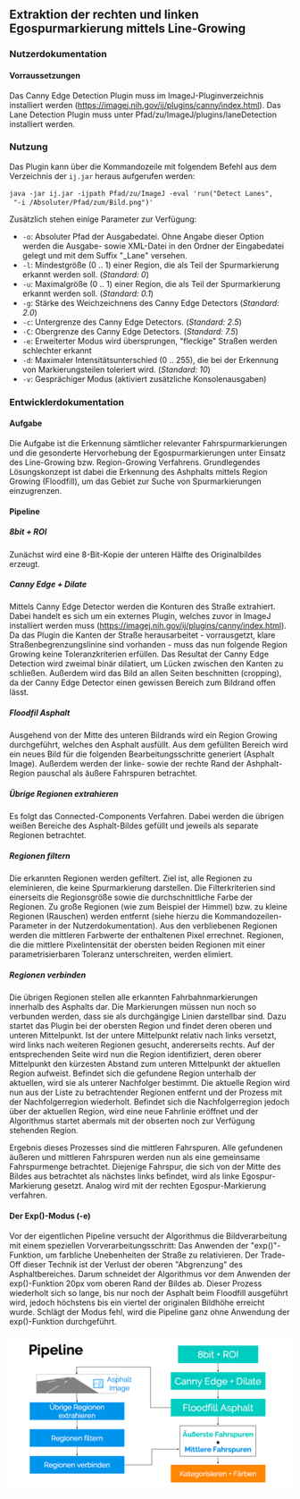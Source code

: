 ## Extraktion der rechten und linken Egospurmarkierung mittels Line-Growing

### Nutzerdokumentation

#### Vorraussetzungen
Das Canny Edge Detection Plugin muss im ImageJ-Pluginverzeichnis installiert werden (https://imagej.nih.gov/ij/plugins/canny/index.html).
Das Lane Detection Plugin muss unter Pfad/zu/ImageJ/plugins/laneDetection installiert werden.

### Nutzung
Das Plugin kann über die Kommandozeile mit folgendem Befehl aus dem Verzeichnis der `ij.jar` heraus aufgerufen werden:

	java -jar ij.jar -ijpath Pfad/zu/ImageJ -eval 'run("Detect Lanes",
	 "-i /Absoluter/Pfad/zum/Bild.png")'

Zusätzlich stehen einige Parameter zur Verfügung:
- `-o`: Absoluter Pfad der Ausgabedatei. Ohne Angabe dieser Option werden die Ausgabe- sowie XML-Datei in den Ordner der Eingabedatei gelegt und mit dem Suffix "_Lane" versehen.
- `-l`: Mindestgröße (0 .. 1) einer Region, die als Teil der Spurmarkierung erkannt werden soll. (*Standard: 0*)
- `-u`: Maximalgröße (0 .. 1) einer Region, die als Teil der Spurmarkierung erkannt werden soll. (*Standard: 0.1*)
- `-g`: Stärke des Weichzeichnens des Canny Edge Detectors (*Standard: 2.0*)
- `-c`: Untergrenze des Canny Edge Detectors. (*Standard: 2.5*)
- `-C`: Obergrenze des Canny Edge Detectors. (*Standard: 7.5*)
- `-e`: Erweiterter Modus wird übersprungen, "fleckige" Straßen werden schlechter erkannt
- `-d`: Maximaler Intensitätsunterschied (0 .. 255), die bei der Erkennung von Markierungsteilen toleriert wird. (*Standard: 10*)
- `-v`: Gesprächiger Modus (aktiviert zusätzliche Konsolenausgaben)

### Entwicklerdokumentation

#### Aufgabe
Die Aufgabe ist die Erkennung sämtlicher relevanter Fahrspurmarkierungen und die gesonderte Hervorhebung der Egospurmarkierungen unter Einsatz des Line-Growing bzw. Region-Growing Verfahrens. Grundlegendes Lösungskonzept ist dabei die Erkennung des Ashphalts mittels Region Growing (Floodfill), um das Gebiet zur Suche von Spurmarkierungen einzugrenzen.

#### Pipeline

##### 8bit + ROI
Zunächst wird eine 8-Bit-Kopie der unteren Hälfte des Originalbildes erzeugt.

##### Canny Edge + Dilate
Mittels Canny Edge Detector werden die Konturen des Straße extrahiert. Dabei handelt es sich um ein externes Plugin, welches zuvor in ImageJ installiert werden muss (https://imagej.nih.gov/ij/plugins/canny/index.html). Da das Plugin die Kanten der Straße herausarbeitet - vorrausgetzt, klare Straßenbegrenzungslinine sind vorhanden - muss das nun folgende Region Growing keine Toleranzkriterien erfüllen. Das Resultat der Canny Edge Detection wird zweimal binär dilatiert, um Lücken zwischen den Kanten zu schließen. Außerdem wird das Bild an allen Seiten beschnitten (cropping), da der Canny Edge Detector einen gewissen Bereich zum Bildrand offen lässt.

##### Floodfil Asphalt
Ausgehend von der Mitte des unteren Bildrands wird ein Region Growing durchgeführt, welches den Asphalt ausfüllt. Aus dem gefüllten Bereich wird ein neues Bild für die folgenden Bearbeitungsschritte generiert (Asphalt Image). Außerdem werden der linke- sowie der rechte Rand der Ashphalt-Region pauschal als äußere Fahrspuren betrachtet.

##### Übrige Regionen extrahieren
Es folgt das Connected-Components Verfahren. Dabei werden die übrigen weißen Bereiche des Asphalt-Bildes gefüllt und jeweils als separate Regionen betrachtet.

##### Regionen filtern
Die erkannten Regionen werden gefiltert. Ziel ist, alle Regionen zu eleminieren, die keine Spurmarkierung darstellen. Die Filterkriterien sind einerseits die Regionsgröße sowie die durchschnittliche Farbe der Regionen. Zu große Regionen (wie zum Beispiel der Himmel) bzw. zu kleine Regionen (Rauschen) werden entfernt (siehe hierzu die Kommandozeilen-Parameter in der Nutzerdokumentation). Aus den verbliebenen Regionen werden die mittleren Farbwerte der enthaltenen Pixel errechnet. Regionen, die die mittlere Pixelintensität der obersten beiden Regionen mit einer parametrisierbaren Toleranz unterschreiten, werden elimiert.

##### Regionen verbinden
Die übrigen Regionen stellen alle erkannten Fahrbahnmarkierungen innerhalb des Asphalts dar. Die Markierungen müssen nun noch so verbunden werden, dass sie als durchgängige Linien darstellbar sind. Dazu startet das Plugin bei der obersten Region und findet deren oberen und unteren Mittelpunkt. Ist der untere Mittelpunkt relativ nach links versetzt, wird links nach weiteren Regionen gesucht, andererseits rechts. Auf der entsprechenden Seite wird nun die Region identifiziert, deren oberer Mittelpunkt den kürzesten Abstand zum unteren Mittelpunkt der aktuellen Region aufweist. Befindet sich die gefundene Region unterhalb der aktuellen, wird sie als unterer Nachfolger bestimmt. Die aktuelle Region wird nun aus der Liste zu betrachtender Regionen entfernt und der Prozess mit der Nachfolgerregion wiederholt. Befindet sich die Nachfolgerregion jedoch über der aktuellen Region, wird eine neue Fahrlinie eröffnet und der Algorithmus startet abermals mit der obserten noch zur Verfügung stehenden Region.

Ergebnis dieses Prozesses sind die mittleren Fahrspuren. Alle gefundenen äußeren und mittleren Fahrspuren werden nun als eine gemeinsame Fahrspurmenge betrachtet. Diejenige Fahrspur, die sich von der Mitte des Bildes aus betrachtet als nächstes links befindet, wird als linke Egospur-Markierung gesetzt. Analog wird mit der rechten Egospur-Markierung verfahren.

#### Der Exp()-Modus (-e)
Vor der eigentlichen Pipeline versucht der Algorithmus die Bildverarbeitung mit einem speziellen Vorverarbeitungsschritt: Das Anwenden der "exp()"-Funktion, um farbliche Unebenheiten der Straße zu relativieren. Der Trade-Off dieser Technik ist der Verlust der oberen "Abgrenzung" des Asphaltbereiches. Darum schneidet der Algorithmus vor dem Anwenden der exp()-Funktion 20px vom oberen Rand der Bildes ab. Dieser Prozess wiederholt sich so lange, bis nur noch der Asphalt beim Floodfill ausgeführt wird, jedoch höchstens bis ein viertel der originalen Bildhöhe erreicht wurde. Schlägt der Modus fehl, wird die Pipeline ganz ohne Anwendung der exp()-Funktion durchgeführt.

![](Pipeline.png "Ablaufübersicht")

